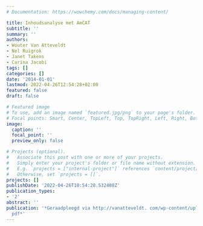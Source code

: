 ```yaml
---
# Documentation: https://wowchemy.com/docs/managing-content/

title: Inhoudsanalyse met AmCAT
subtitle: ''
summary: ''
authors:
- Wouter Van Atteveldt
- Nel Ruigrok
- Janet Takens
- Carina Jacobi
tags: []
categories: []
date: '2014-01-01'
lastmod: 2022-04-26T12:54:28+02:00
featured: false
draft: false

# Featured image
# To use, add an image named `featured.jpg/png` to your page's folder.
# Focal points: Smart, Center, TopLeft, Top, TopRight, Left, Right, BottomLeft, Bottom, BottomRight.
image:
  caption: ''
  focal_point: ''
  preview_only: false

# Projects (optional).
#   Associate this post with one or more of your projects.
#   Simply enter your project's folder or file name without extension.
#   E.g. `projects = ["internal-project"]` references `content/project/deep-learning/index.md`.
#   Otherwise, set `projects = []`.
projects: []
publishDate: '2022-04-26T10:54:28.532480Z'
publication_types:
- '2'
abstract: ''
publication: '*Geraadpleegd via http://vanatteveldt. com/wp-content/uploads/amcatbook.
  pdf*'
---
```

